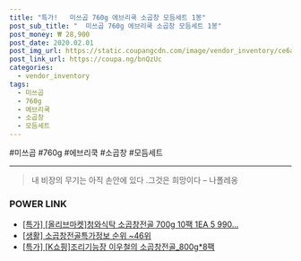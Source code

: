 ```yaml
--- 
title: "특가!   미쓰곱 760g 에브리쿡 소곱창 모듬세트 1봉" 
post_sub_title: "  미쓰곱 760g 에브리쿡 소곱창 모듬세트 1봉" 
post_money: ₩ 28,900 
post_date: 2020.02.01 
post_img_url: https://static.coupangcdn.com/image/vendor_inventory/ce6a/39cc7dfca333f1a30f8031a3ee893e268b625ce2180043479fad430f804a.png 
post_link_url: https://coupa.ng/bnQzUc 
categories: 
  - vendor_inventory 
tags: 
  - 미쓰곱 
  - 760g 
  - 에브리쿡 
  - 소곱창 
  - 모듬세트 
--- 
```

  #미쓰곱 #760g #에브리쿡 #소곱창 #모듬세트 
<hr> 

> 내 비장의 무기는 아직 손안에 있다 .그것은 희망이다 – 나폴레옹 


### POWER LINK

* <a href="https://blog.naver.com/sakai111/221792973932" target="_blank">[특가] [올리브마켓]청와식탁 소곱창전골 700g 10팩 1EA 5 990...</a>
* <a href="https://blog.naver.com/fasyy4321/221772073840" target="_blank"> [생활] 소곱창전골특가정보 순위 ~46위</a>
* <a href="https://blog.naver.com/sakai111/221792775839" target="_blank">[특가] [K쇼핑]조리기능장 이우철의 소곱창전골_800g*8팩</a>
